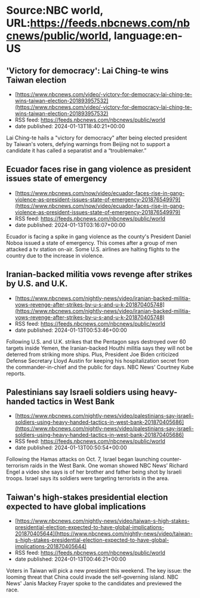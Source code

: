 # Source:NBC world, URL:https://feeds.nbcnews.com/nbcnews/public/world, language:en-US

## 'Victory for democracy': Lai Ching-te wins Taiwan election
 - [https://www.nbcnews.com/video/-victory-for-democracy-lai-ching-te-wins-taiwan-election-201893957532](https://www.nbcnews.com/video/-victory-for-democracy-lai-ching-te-wins-taiwan-election-201893957532)
 - RSS feed: https://feeds.nbcnews.com/nbcnews/public/world
 - date published: 2024-01-13T18:40:21+00:00

Lai Ching-te hails a "victory for democracy" after being elected president by Taiwan's voters, defying warnings from Beijing not to support a candidate it has called a separatist and a “troublemaker.”

## Ecuador faces rise in gang violence as president issues state of emergency
 - [https://www.nbcnews.com/now/video/ecuador-faces-rise-in-gang-violence-as-president-issues-state-of-emergency-201876549979](https://www.nbcnews.com/now/video/ecuador-faces-rise-in-gang-violence-as-president-issues-state-of-emergency-201876549979)
 - RSS feed: https://feeds.nbcnews.com/nbcnews/public/world
 - date published: 2024-01-13T03:16:07+00:00

Ecuador is facing a spike in gang violence as the county's President Daniel Noboa issued a state of emergency. This comes after a group of men attacked a tv station on-air. Some U.S. airlines are halting flights to the country due to the increase in violence.

## Iranian-backed militia vows revenge after strikes by U.S. and U.K.
 - [https://www.nbcnews.com/nightly-news/video/iranian-backed-militia-vows-revenge-after-strikes-by-u-s-and-u-k-201870405748](https://www.nbcnews.com/nightly-news/video/iranian-backed-militia-vows-revenge-after-strikes-by-u-s-and-u-k-201870405748)
 - RSS feed: https://feeds.nbcnews.com/nbcnews/public/world
 - date published: 2024-01-13T00:53:46+00:00

Following U.S. and U.K. strikes that the Pentagon says destroyed over 60 targets inside Yemen, the Iranian-backed Houthi militia says they will not be deterred from striking more ships. Plus, President Joe Biden criticized Defense Secretary Lloyd Austin for keeping his hospitalization secret from the commander-in-chief and the public for days. NBC News’ Courtney Kube reports.

## Palestinians say Israeli soldiers using heavy-handed tactics in West Bank
 - [https://www.nbcnews.com/nightly-news/video/palestinians-say-israeli-soldiers-using-heavy-handed-tactics-in-west-bank-201870405686](https://www.nbcnews.com/nightly-news/video/palestinians-say-israeli-soldiers-using-heavy-handed-tactics-in-west-bank-201870405686)
 - RSS feed: https://feeds.nbcnews.com/nbcnews/public/world
 - date published: 2024-01-13T00:50:54+00:00

Following the Hamas attacks on Oct. 7, Israel began launching counter-terrorism raids in the West Bank. One woman showed NBC News’ Richard Engel a video she says is of her brother and father being shot by Israeli troops. Israel says its soldiers were targeting terrorists in the area.

## Taiwan's high-stakes presidential election expected to have global implications
 - [https://www.nbcnews.com/nightly-news/video/taiwan-s-high-stakes-presidential-election-expected-to-have-global-implications-201870405644](https://www.nbcnews.com/nightly-news/video/taiwan-s-high-stakes-presidential-election-expected-to-have-global-implications-201870405644)
 - RSS feed: https://feeds.nbcnews.com/nbcnews/public/world
 - date published: 2024-01-13T00:46:21+00:00

Voters in Taiwan will pick a new president this weekend. The key issue: the looming threat that China could invade the self-governing island. NBC News' Janis Mackey Frayer spoke to the candidates and previewed the race.

